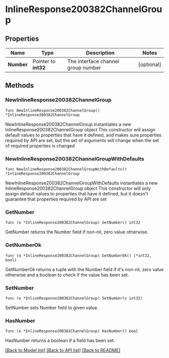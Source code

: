# InlineResponse200382ChannelGroup

## Properties

Name | Type | Description | Notes
------------ | ------------- | ------------- | -------------
**Number** | Pointer to **int32** | The interface channel group number | [optional] 

## Methods

### NewInlineResponse200382ChannelGroup

`func NewInlineResponse200382ChannelGroup() *InlineResponse200382ChannelGroup`

NewInlineResponse200382ChannelGroup instantiates a new InlineResponse200382ChannelGroup object
This constructor will assign default values to properties that have it defined,
and makes sure properties required by API are set, but the set of arguments
will change when the set of required properties is changed

### NewInlineResponse200382ChannelGroupWithDefaults

`func NewInlineResponse200382ChannelGroupWithDefaults() *InlineResponse200382ChannelGroup`

NewInlineResponse200382ChannelGroupWithDefaults instantiates a new InlineResponse200382ChannelGroup object
This constructor will only assign default values to properties that have it defined,
but it doesn't guarantee that properties required by API are set

### GetNumber

`func (o *InlineResponse200382ChannelGroup) GetNumber() int32`

GetNumber returns the Number field if non-nil, zero value otherwise.

### GetNumberOk

`func (o *InlineResponse200382ChannelGroup) GetNumberOk() (*int32, bool)`

GetNumberOk returns a tuple with the Number field if it's non-nil, zero value otherwise
and a boolean to check if the value has been set.

### SetNumber

`func (o *InlineResponse200382ChannelGroup) SetNumber(v int32)`

SetNumber sets Number field to given value.

### HasNumber

`func (o *InlineResponse200382ChannelGroup) HasNumber() bool`

HasNumber returns a boolean if a field has been set.


[[Back to Model list]](../README.md#documentation-for-models) [[Back to API list]](../README.md#documentation-for-api-endpoints) [[Back to README]](../README.md)


